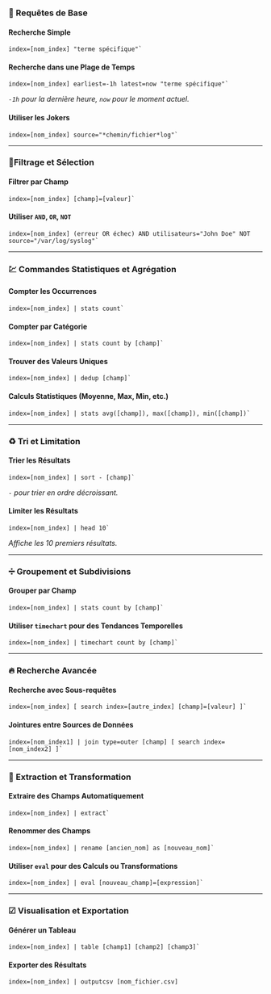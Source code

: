 ### 🎯 Requêtes de Base

#### Recherche Simple

```spl
index=[nom_index] "terme spécifique"`
```

#### Recherche dans une Plage de Temps

```spl
index=[nom_index] earliest=-1h latest=now "terme spécifique"`
```

_`-1h` pour la dernière heure, `now` pour le moment actuel._

#### Utiliser les Jokers

```spl
index=[nom_index] source="*chemin/fichier*log"`
```

---
### 📜Filtrage et Sélection

#### Filtrer par Champ

```spl
index=[nom_index] [champ]=[valeur]`
```

#### Utiliser `AND`, `OR`, `NOT`

```spl
index=[nom_index] (erreur OR échec) AND utilisateurs="John Doe" NOT source="/var/log/syslog"`
```

---
### 💹 Commandes Statistiques et Agrégation

#### Compter les Occurrences

```spl
index=[nom_index] | stats count`
```

#### Compter par Catégorie

```spl
index=[nom_index] | stats count by [champ]`
```

#### Trouver des Valeurs Uniques

```spl
index=[nom_index] | dedup [champ]`
```

#### Calculs Statistiques (Moyenne, Max, Min, etc.)

```spl
index=[nom_index] | stats avg([champ]), max([champ]), min([champ])`
```

---
### ♻ Tri et Limitation

#### Trier les Résultats

```spl
index=[nom_index] | sort - [champ]`
```
_`-` pour trier en ordre décroissant._

#### Limiter les Résultats

```spl
index=[nom_index] | head 10`
```
_Affiche les 10 premiers résultats._

---
### ➗ Groupement et Subdivisions

#### Grouper par Champ

```spl
index=[nom_index] | stats count by [champ]`
```

#### Utiliser `timechart` pour des Tendances Temporelles

```spl
index=[nom_index] | timechart count by [champ]`
```

---
### 🔥 Recherche Avancée

#### Recherche avec Sous-requêtes

```spl
index=[nom_index] [ search index=[autre_index] [champ]=[valeur] ]`
```

#### Jointures entre Sources de Données

```spl
index=[nom_index1] | join type=outer [champ] [ search index=[nom_index2] ]`
```

---
### 💱 Extraction et Transformation

#### Extraire des Champs Automatiquement

```spl
index=[nom_index] | extract`
```

#### Renommer des Champs

```spl
index=[nom_index] | rename [ancien_nom] as [nouveau_nom]`
```

#### Utiliser `eval` pour des Calculs ou Transformations

```spl
index=[nom_index] | eval [nouveau_champ]=[expression]`
```

---
### ☑ Visualisation et Exportation

#### Générer un Tableau

```spl
index=[nom_index] | table [champ1] [champ2] [champ3]`
```

#### Exporter des Résultats

```spl
index=[nom_index] | outputcsv [nom_fichier.csv]
```